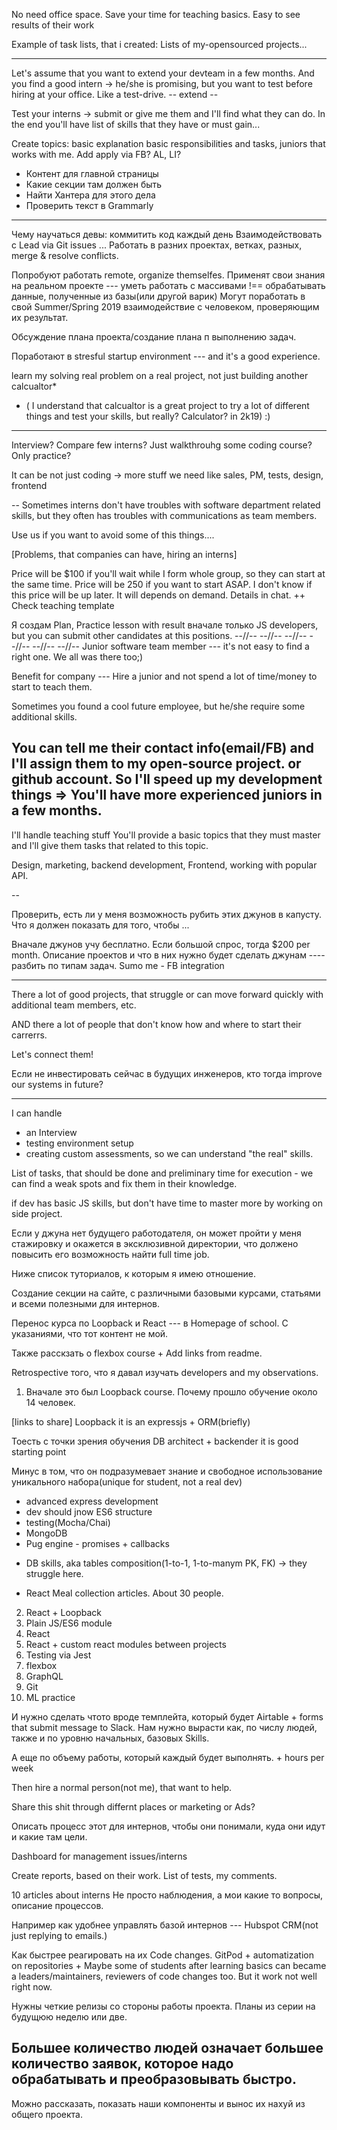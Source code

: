 No need office space.
Save your time for teaching basics.
Easy to see results of their work

Example of task lists, that i created: Lists of my-opensourced projects...

---
Let's assume that you want to extend your devteam in a few months.
And you find a good intern -> he/she is promising, but you want to test before hiring at your office. Like a test-drive.
-- extend --

Test your interns -> submit or give me them and I'll find what they can do.
In the end you'll have list of skills that they have or must gain...

Create topics: basic explanation
basic responsibilities and tasks, juniors that works with me.
Add apply via FB? AL, LI?

* Контент для главной страницы
* Какие секции там должен быть
* Найти Хантера для этого дела
* Проверить текст в Grammarly
------------

Чему научаться девы: коммитить код каждый  день
Взаимодействовать с Lead via
Git issues
...
Работать в разних проектах, ветках, разных, merge & resolve conflicts.

Попробуют работать remote, organize themselfes.
Применят свои знания на реальном проекте --- уметь работать с массивами !== обрабатывать данные, полученные из базы(или другой варик)
Могут поработать в свой Summer/Spring 2019
взаимодействие с человеком, проверяющим их результат.

Обсуждение плана проекта/создание плана п выполнению задач.

Поработают в stresful startup environment --- and it's a good experience.

learn my solving real problem on a real project, not just building another calcualtor*
* ( I understand that calcualtor is a great project to try a lot of different things and test your skills, but really? Calculator? in 2k19) :)

---

Interview?
Compare few interns?
Just walkthrouhg some coding course?
Only practice?

It can be not just coding -> more stuff we need like sales, PM, tests, design, frontend

--
Sometimes interns don't have troubles with software department related skills, but they often has troubles with communications as team members.

Use us if you want to avoid some of this things....

[Problems, that companies can have, hiring an interns]

Price will be $100 if you'll wait while I form whole group, so they can start at the same time.
Price will be 250 if you want to start ASAP. I don't know if this price will be up later. It will depends on demand. Details in chat.
++ Check teaching template

Я создам Plan, Practice lesson with result вначале только JS developers, but you can submit other candidates at this positions.
--//-- --//-- --//-- --//-- --//-- --//--
Junior software team member --- it's not easy to find a right one. We all was there too;)

Benefit for company --- Hire a junior and not spend a lot of time/money to start to teach them.

Sometimes you found a cool future employee, but he/she require some additional skills.

You can tell me their contact info(email/FB)
and I'll assign them to my open-source project. or github account. So I'll speed up my development things => You'll have more experienced juniors in a few months.
----
I'll handle teaching stuff
You'll provide a basic topics that they must master and I'll give them tasks that related to this topic.

Design, marketing, backend development, Frontend, working with popular API.

--

Проверить, есть ли у меня возможность рубить этих джунов в капусту. Что я должен показать для того, чтобы ...

Вначале джунов учу бесплатно. Если большой спрос, тогда $200 per month. Описание проектов и что  в них нужно будет сделать джунам ---- разбить по типам задач.
Sumo me - FB integration

------
There a lot of good projects, that struggle or can move forward quickly with additional team members, etc.

AND there a lot of people that don't know how and where to start their carrerrs.

Let's connect them!

Если не инвестировать сейчас в будущих инженеров, кто тогда improve our systems in future?

---

I can handle
- an Interview
- testing environment setup
- creating custom assessments, so we can understand "the real" skills.

List of tasks, that should be done
and preliminary time for execution - we can find a weak spots and fix them in their knowledge.

if dev has basic JS skills, but don't have time to master more by working on side project.

Если у джуна нет будущего работодателя, он может пройти у меня стажировку и окажется в эксклюзивной директории, что должено повысить его возможность найти full time job.

Ниже список туториалов, к которым я имею отношение.

Создание секции на сайте, с различными базовыми курсами, статьями и всеми полезными для интернов.

Перенос курса по Loopback и React --- в Homepage of school. С указаниями, что тот контент не мой.

Также расскзать о flexbox course + Add links from readme.

Retrospective того, что я давал изучать developers and my observations.

1) Вначале это был Loopback course. Почему прошло обучение около 14 человек.

[links to share]
Loopback it is an expressjs + ORM(briefly)

Тоесть с точки зрения обучения DB architect + backender it is good starting point

Минус в том, что он подразумевает знание и свободное использование уникального набора(unique for student, not a real dev)

- advanced express development
- dev should jnow ES6 structure
- testing(Mocha/Chai)
- MongoDB
- Pug engine - promises + callbacks

+ DB skills, aka tables composition(1-to-1, 1-to-manym PK, FK) -> they struggle here.

+ React Meal collection articles. About 30 people.

2) React + Loopback
3) Plain JS/ES6 module
4) React
5) React + custom react modules between projects
6) Testing via Jest
7) flexbox
8) GraphQL
9) Git
10) ML practice

И нужно сделать чтото вроде темплейта, который будет Airtable + forms that submit message to Slack. Нам нужно вырасти как, по числу людей, также и по уровню начальных, базовых Skills.

А еще по объему работы, который каждый будет выполнять. + hours per week

Then hire a normal person(not me), that want to help.

Share this shit through differnt places or marketing or Ads?

Описать процесс этот для интернов, чтобы они понимали, куда они идут и какие там цели.

Dashboard for management issues/interns

Create reports, based on their work. List of tests, my comments.

10 articles about interns
Не просто наблюдения, а мои какие то вопросы, описание процессов.

Например как удобнее управлять базой интернов --- Hubspot CRM(not just replying to emails.)


Как быстрее реагировать на их Code changes. GitPod + automatization on repositories + Maybe some of students after learning basics can became a leaders/maintainers, reviewers of code changes too. But it work not well right now.

Нужны четкие релизы со стороны работы проекта.
Планы из серии на будущюю неделю или две.

Большее количество людей означает большее количество заявок, которое надо обрабатывать и преобразовывать быстро.
---
Можно рассказать, показать наши компоненты и вынос их нахуй из общего проекта.
